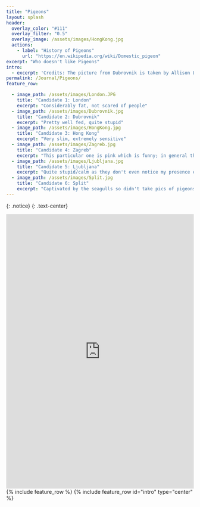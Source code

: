 ```yaml
---
title: "Pigeons"
layout: splash
header:
  overlay_color: "#111"
  overlay_filter: "0.5"
  overlay_image: /assets/images/HongKong.jpg
  actions:
    - label: "History of Pigeons"
      url: "https://en.wikipedia.org/wiki/Domestic_pigeon"
excerpt: "Who doesn't like Pigeons" 
intro: 
  - excerpt: 'Credits: The picture from Dubrovnik is taken by Allison Lau, while other pictures are taken by me in 2022/2023. I would like to thank everyone for their inspirations, especially those in the slovenia/croatia trip. If you want me to feature your pigeon pictures please send me a message. '
permalink: /Journal/Pigeons/
feature_row:

  - image_path: /assets/images/London.JPG
    title: "Candidate 1: London"
    excerpt: "Considerably fat, not scared of people"
  - image_path: /assets/images/Dubrovnik.jpg
    title: "Candidate 2: Dubrovnik"
    excerpt: "Pretty well fed, quite stupid"
  - image_path: /assets/images/HongKong.jpg
    title: "Candidate 3: Hong Kong"
    excerpt: "Very slim, extremely sensitive"
  - image_path: /assets/images/Zagreb.jpg
    title: "Candidate 4: Zagreb"
    excerpt: "This particular one is pink which is funny; in general they are quite abundant"
  - image_path: /assets/images/Ljubljana.jpg
    title: "Candidate 5: Ljubljana"
    excerpt: "Quite stupid/calm as they don't even notice my presence even though I was 5cm away; Quite fat"
  - image_path: /assets/images/Split.jpg
    title: "Candidate 6: Split"
    excerpt: "Captivated by the seagulls so didn't take pics of pigeons... But watched youtube with 8 hrs of pigeons" 
---
```


{: .notice}
{: .text-center}
<div class="strawpoll-embed" id="strawpoll_GPgV3ONV8Za" style="height: 736px; max-width: 640px; width: 100%; margin: 0 auto; display: flex; flex-direction: column;"><iframe title="StrawPoll Embed" id="strawpoll_iframe_GPgV3ONV8Za" src="https://strawpoll.com/embed/polls/GPgV3ONV8Za" style="position: static; visibility: visible; display: block; width: 100%; flex-grow: 1;" frameborder="0" allowfullscreen allowtransparency>Loading...</iframe><script async src="https://cdn.strawpoll.com/dist/widgets.js" charset="utf-8"></script></div>
{% include feature_row %}
{% include feature_row id="intro" type="center" %}

